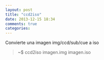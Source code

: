 ```yaml
---
layout: post
title: "ccd2iso"
date: 2013-12-15 18:34
comments: true
categories: 
---
```

Convierte una imagen img/ccd/sub/cue a iso

>~$ ccd2iso imagen.img imagen.iso

